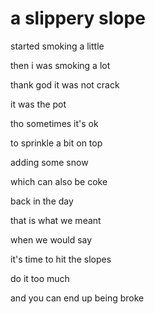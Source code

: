 # a slippery slope

started smoking a little

then i was smoking a lot

thank god it was not crack

it was the pot

tho sometimes it's ok

to sprinkle a bit on top

adding some snow

which can also be coke

back in the day

that is what we meant

when we would say

it's time to hit the slopes

do it too much

and you can end up being broke